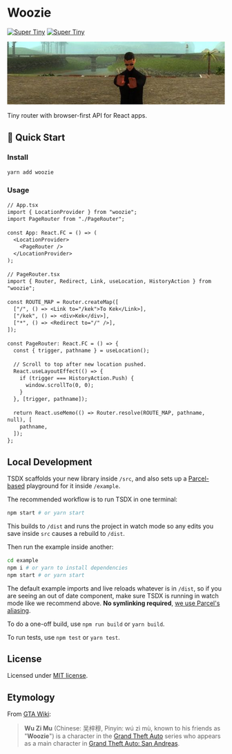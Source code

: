 # Woozie

[![Super Tiny](https://badgen.net/bundlephobia/min/woozie)](https://npm.im/woozie) [![Super Tiny](https://badgen.net/bundlephobia/minzip/woozie)](https://npm.im/woozie)

![Woozie](.github/woozie-in-search.jpg)

Tiny router with browser-first API for React apps.

## 🚀 Quick Start

### Install

```bash
yarn add woozie
```

### Usage

```tsx
// App.tsx
import { LocationProvider } from "woozie";
import PageRouter from "./PageRouter";

const App: React.FC = () => (
  <LocationProvider>
    <PageRouter />
  </LocationProvider>
);

// PageRouter.tsx
import { Router, Redirect, Link, useLocation, HistoryAction } from "woozie";

const ROUTE_MAP = Router.createMap([
  ["/", () => <Link to="/kek">To Kek</Link>],
  ["/kek", () => <div>Kek</div>],
  ["*", () => <Redirect to="/" />],
]);

const PageRouter: React.FC = () => {
  const { trigger, pathname } = useLocation();

  // Scroll to top after new location pushed.
  React.useLayoutEffect(() => {
    if (trigger === HistoryAction.Push) {
      window.scrollTo(0, 0);
    }
  }, [trigger, pathname]);

  return React.useMemo(() => Router.resolve(ROUTE_MAP, pathname, null), [
    pathname,
  ]);
};
```

## Local Development

TSDX scaffolds your new library inside `/src`, and also sets up a [Parcel-based](https://parceljs.org) playground for it inside `/example`.

The recommended workflow is to run TSDX in one terminal:

```bash
npm start # or yarn start
```

This builds to `/dist` and runs the project in watch mode so any edits you save inside `src` causes a rebuild to `/dist`.

Then run the example inside another:

```bash
cd example
npm i # or yarn to install dependencies
npm start # or yarn start
```

The default example imports and live reloads whatever is in `/dist`, so if you are seeing an out of date component, make sure TSDX is running in watch mode like we recommend above. **No symlinking required**, [we use Parcel's aliasing](https://github.com/palmerhq/tsdx/pull/88/files).

To do a one-off build, use `npm run build` or `yarn build`.

To run tests, use `npm test` or `yarn test`.

## License

Licensed under [MIT license](LICENSE).

## Etymology

From [GTA Wiki](http://gta.wikia.com/wiki/Wu_Zi_Mu):

> **Wu Zi Mu** (Chinese: 吴梓穆, Pinyin: wú zì mù, known to his friends as "**Woozie**") is a character in the [Grand Theft Auto](http://gta.wikia.com/wiki/Grand_Theft_Auto) series who appears as a main character in [Grand Theft Auto: San Andreas](http://gta.wikia.com/wiki/Grand_Theft_Auto:_San_Andreas).
